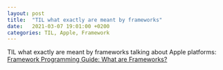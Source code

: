 ```yaml
---
layout: post
title:  "TIL what exactly are meant by frameworks"
date:   2021-03-07 19:01:00 +0200
categories: TIL, Apple, Framework
---
```

TIL what exactly are meant by frameworks talking about Apple platforms: [Framework Programming Guide: What are Frameworks?](https://developer.apple.com/library/archive/documentation/MacOSX/Conceptual/BPFrameworks/Concepts/WhatAreFrameworks.html)